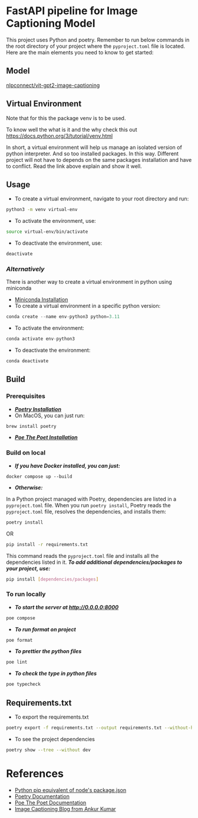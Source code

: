 # FastAPI pipeline for Image Captioning Model

This project uses Python and poetry. Remember to run below commands in the root directory of your project where the `pyproject.toml` file is located. Here are the main elements you need to know to get started:

## Model
[nlpconnect/vit-gpt2-image-captioning](https://huggingface.co/nlpconnect/vit-gpt2-image-captioning)

## Virtual Environment

Note that for this the package venv is to be used.

To know well the what is it and the why check this out https://docs.python.org/3/tutorial/venv.html

In short, a virtual environment will help us manage an isolated version of python interpreter. And so too installed packages. In this way. Different project will not have to depends on the same packages installation and have to conflict. Read the link above explain and show it well.

## Usage

- To create a virtual environment, navigate to your root directory and run:

```bash
python3 -m venv virtual-env
```

- To activate the environment, use:

```bash
source virtual-env/bin/activate
```

- To deactivate the environment, use:
```bash
deactivate
```

### ***Alternatively***
There is another way to create a virtual environment in python using miniconda
- [Miniconda Installation](https://docs.conda.io/projects/miniconda/en/latest/miniconda-install.html)
- To create a virtual environment in a specific python version:
```python
conda create --name env-python3 python=3.11
```
- To activate the environment:
```python
conda activate env-python3
```
- To deactivate the environment:
```python
conda deactivate
```
## Build

### Prerequisites

- ***[Poetry Installation](https://python-poetry.org/docs/#installing-with-pipx)***
- On MacOS, you can just run:
```bash
brew install poetry
```
- ***[Poe The Poet Installation](https://poethepoet.natn.io/installation.html)***

### Build on local

- ***If you have Docker installed, you can just:***

```docker
docker compose up --build
```

- ***Otherwise:***

In a Python project managed with Poetry, dependencies are listed in a `pyproject.toml` file. When you run `poetry install`, Poetry reads the `pyproject.toml` file, resolves the dependencies, and installs them:

```bash
poetry install
```
OR
```bash
pip install -r requirements.txt
```

This command reads the `pyproject.toml` file and installs all the dependencies listed in it. 
***To add additional dependencies/packages to your project, use:***
```bash
pip install [dependencies/packages]
```

### To run locally

- ***To start the server at http://0.0.0.0:8000***
```bash
poe compose
```

- ***To run format on project***
```bash
poe format
```

- ***To prettier the python files***
```bash
poe lint
```

- ***To check the type in python files***
```bash
poe typecheck
```

## Requirements.txt

- To export the requirements.txt
```bash
poetry export -f requirements.txt --output requirements.txt --without-hashes --without=dev
```

- To see the project dependencies
```bash
poetry show --tree --without dev
```

# References
- [Python pip equivalent of node's package.json](https://stackoverflow.com/questions/48941116/does-python-pip-have-the-equivalent-of-nodes-package-json)
- [Poetry Documentation](https://python-poetry.org/)
- [Poe The Poet Documentation](https://poethepoet.natn.io/installation.html)
- [Image Captioning Blog from Ankur Kumar](https://ankur3107.github.io/blogs/the-illustrated-image-captioning-using-transformers/)
